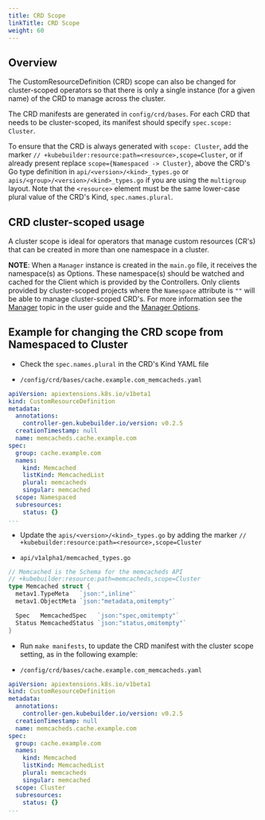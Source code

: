 ```yaml
---
title: CRD Scope
linkTitle: CRD Scope
weight: 60
---
```


## Overview

The CustomResourceDefinition (CRD) scope can also be changed for cluster-scoped operators so that there is only a single
instance (for a given name) of the CRD to manage across the cluster.

The CRD manifests are generated in `config/crd/bases`. For each CRD that needs to be cluster-scoped, its manifest
should specify `spec.scope: Cluster`.

To ensure that the CRD is always generated with `scope: Cluster`, add the marker
`// +kubebuilder:resource:path=<resource>,scope=Cluster`, or if already present replace `scope={Namespaced -> Cluster}`,
above the CRD's Go type definition in `api/<version>/<kind>_types.go` or `apis/<group>/<version>/<kind>_types.go`
if you are using the `multigroup` layout. Note that the `<resource>`
element must be the same lower-case plural value of the CRD's Kind, `spec.names.plural`.

## CRD cluster-scoped usage

A cluster scope is ideal for operators that manage custom resources (CR's) that can be created in more than
one namespace in a cluster.

**NOTE**: When a `Manager` instance is created in the `main.go` file, it receives the namespace(s) as Options.
These namespace(s) should be watched and cached for the Client which is provided by the Controllers. Only clients
provided by cluster-scoped projects where the `Namespace` attribute is `""` will be able to manage cluster-scoped CRD's.
For more information see the [Manager][manager_user_guide] topic in the user guide and the
[Manager Options][manager_options].

## Example for changing the CRD scope from Namespaced to Cluster

- Check the `spec.names.plural` in the CRD's Kind YAML file

* `/config/crd/bases/cache.example.com_memcacheds.yaml`

```YAML
apiVersion: apiextensions.k8s.io/v1beta1
kind: CustomResourceDefinition
metadata:
  annotations:
    controller-gen.kubebuilder.io/version: v0.2.5
  creationTimestamp: null
  name: memcacheds.cache.example.com
spec:
  group: cache.example.com
  names:
    kind: Memcached
    listKind: MemcachedList
    plural: memcacheds
    singular: memcached
  scope: Namespaced
  subresources:
    status: {}
...
```

- Update the `apis/<version>/<kind>_types.go` by adding the
  marker `// +kubebuilder:resource:path=<resource>,scope=Cluster`

* `api/v1alpha1/memcached_types.go`

```Go
// Memcached is the Schema for the memcacheds API
// +kubebuilder:resource:path=memcacheds,scope=Cluster
type Memcached struct {
  metav1.TypeMeta   `json:",inline"`
  metav1.ObjectMeta `json:"metadata,omitempty"`

  Spec   MemcachedSpec   `json:"spec,omitempty"`
  Status MemcachedStatus `json:"status,omitempty"`
}
```

- Run `make manifests`, to update the CRD manifest with the cluster scope setting, as in the following example:

* `/config/crd/bases/cache.example.com_memcacheds.yaml`

```YAML
apiVersion: apiextensions.k8s.io/v1beta1
kind: CustomResourceDefinition
metadata:
  annotations:
    controller-gen.kubebuilder.io/version: v0.2.5
  creationTimestamp: null
  name: memcacheds.cache.example.com
spec:
  group: cache.example.com
  names:
    kind: Memcached
    listKind: MemcachedList
    plural: memcacheds
    singular: memcached
  scope: Cluster
  subresources:
    status: {}
...
```

[rbac]: https://kubernetes.io/docs/reference/access-authn-authz/rbac/
[manager_user_guide]: /docs/building-operators/golang/tutorial/#manager
[manager_options]: https://godoc.org/github.com/kubernetes-sigs/controller-runtime/pkg/manager#Options
